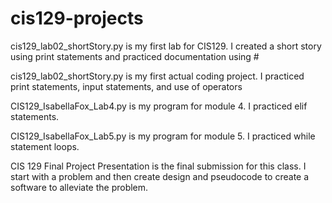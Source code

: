 # cis129-projects

cis129_lab02_shortStory.py is my first lab for CIS129. I created a short story using print statements and practiced documentation using #

cis129_lab02_shortStory.py is my first actual coding project. I practiced print statements, input statements, and use of operators

CIS129_IsabellaFox_Lab4.py is my program for module 4. I practiced elif statements.

CIS129_IsabellaFox_Lab5.py is my program for module 5. I practiced while statement loops.

CIS 129 Final Project Presentation is the final submission for this class. I start with a problem and then create design and pseudocode to create a software to alleviate the problem.
